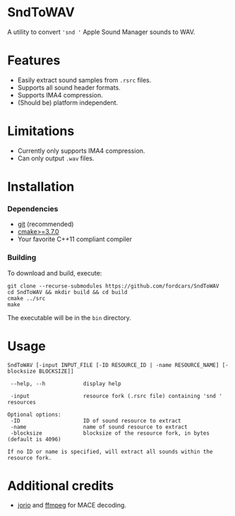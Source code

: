 # SndToWAV
A utility to convert `'snd '` Apple Sound Manager sounds to WAV.

# Features
* Easily extract sound samples from `.rsrc` files.
* Supports all sound header formats.
* Supports IMA4 compression.
* (Should be) platform independent.

# Limitations
* Currently only supports IMA4 compression.
* Can only output `.wav` files.

# Installation
### Dependencies
* [git](https://git-scm.com/downloads) (recommended)
* [cmake>=3.7.0](https://cmake.org/download/)
* Your favorite C++11 compliant compiler

### Building
To download and build, execute:

    git clone --recurse-submodules https://github.com/fordcars/SndToWAV
    cd SndToWAV && mkdir build && cd build
    cmake ../src
    make

The executable will be in the `bin` directory.

# Usage

    SndToWAV [-input INPUT_FILE [-ID RESOURCE_ID | -name RESOURCE_NAME] [-blocksize BLOCKSIZE]]

     --help, --h            display help

     -input                 resource fork (.rsrc file) containing 'snd ' resources

    Optional options:
     -ID                    ID of sound resource to extract
     -name                  name of sound resource to extract
     -blocksize             blocksize of the resource fork, in bytes (default is 4096)

    If no ID or name is specified, will extract all sounds within the resource fork.

# Additional credits
* [jorio](https://github.com/jorio) and [ffmpeg](https://ffmpeg.org/) for MACE decoding.

